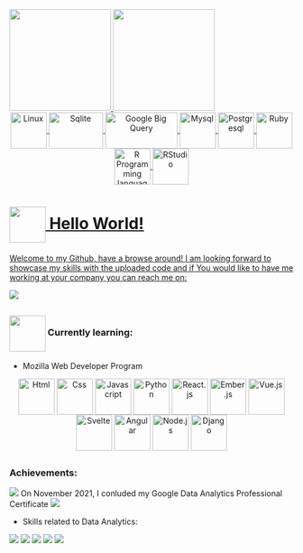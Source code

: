 <!----------------------------------------------------------------Responsive Stats Boards----------------------------------------------------------------------->
<div> 
 <a href="https://github.com/theodinstudent">
 <img height=180em src="https://github-readme-stats.vercel.app/api?username=theodinstudent&show_icons=true&&hide_border=true&&title_color=216aff&icon_color=216aff&include_all_commits=true&count_private=true" />
  <img height=180em src="https://github-readme-stats.vercel.app/api/top-langs/?username=theodinstudent&layout=compact&langs_count=20&bg_color=ffffff&title_color=216aff&icon_color=216aff&hide_border=true&custom_title=Languages"/>
</div>
 
<!------------------------------------------------------------------Technologies I Know--------------------------------------------------------------------------> 
 
 <div align="center">
  <img align="center" height="64" width="64" title="Linux" src="https://cdn.jsdelivr.net/gh/devicons/devicon/icons/linux/linux-original.svg"/>
  <img align="center" height="64" width="96" title="Sqlite" src="https://www.vectorlogo.zone/logos/sqlite/sqlite-ar21.svg"/>
  <img align="center" height="64" width="128" title="Google Big Query" src="https://www.vectorlogo.zone/logos/google_bigquery/google_bigquery-ar21.svg"/>
  <img align="center" height="64" width="64" title="Mysql" src="https://cdn.jsdelivr.net/gh/devicons/devicon/icons/mysql/mysql-original-wordmark.svg"/>
  <img align="center" height="64" width="64" title="Postgresql" src="https://cdn.jsdelivr.net/gh/devicons/devicon/icons/postgresql/postgresql-original-wordmark.svg"/>
  <img align="center" height="64" width="64" title="Ruby" src="https://cdn.jsdelivr.net/gh/devicons/devicon/icons/ruby/ruby-original-wordmark.svg"/>
  <img align="center" height="64" width="64" title="R Programming language" src="https://www.r-project.org/logo/Rlogo.svg"/>
  <img align="center" height="64" width="64" title="RStudio" src="https://cdn.jsdelivr.net/gh/devicons/devicon/icons/rstudio/rstudio-original.svg" />
 </div>
<!----------------------------------------------------------Greetings card & Connection Badges-------------------------------------------------------------------> 
 
#  <img align="center" height="64" width="64" src="https://img.icons8.com/nolan/64/megaphone.png"/> Hello World!
Welcome to my Github, have a browse around!
I am looking forward to showcase my skills with the uploaded code and if You would like to have me working at your company you can reach me on:
 <div> <a href="https://www.linkedin.com/in/david-paulos-a2b1191b9/" title="My LinkedIn!" target="_blank"><img src="https://img.shields.io/badge/LinkedIn-0077B5?style=for-the-badge&logo=linkedin&logoColor=white" target="_blank"></a>
 </div>
 
 ## 
<!---------------------------------------------------------------------Current Goals-----------------------------------------------------------------------------> 

 ### <img align="center" height="64" width="64" src="https://img.icons8.com/nolan/64/learning.png"/> Currently learning:
 * Mozilla Web Developer Program
 <div align="center">
  <img align="center" height="64" width="64" title="Html" src="https://cdn.jsdelivr.net/gh/devicons/devicon/icons/html5/html5-original-wordmark.svg"/>
  <img align="center" height="64" width="64" title="Css" src="https://cdn.jsdelivr.net/gh/devicons/devicon/icons/css3/css3-original-wordmark.svg"/>
  <img align="center" height="64" width="64" title="Javascript" src="https://cdn.jsdelivr.net/gh/devicons/devicon/icons/javascript/javascript-original.svg"/>
  <img align="center" height="64" width="64" title="Python" src="https://cdn.jsdelivr.net/gh/devicons/devicon/icons/python/python-original-wordmark.svg"/>
  <img align="center" height="64" width="64" title="React.js" src="https://cdn.jsdelivr.net/gh/devicons/devicon/icons/react/react-original-wordmark.svg"/>
  <img align="center" height="64" width="64" title="Ember.js" src="https://cdn.jsdelivr.net/gh/devicons/devicon/icons/ember/ember-original-wordmark.svg"/>
  <img align="center" height="64" width="64" title="Vue.js" src="https://cdn.jsdelivr.net/gh/devicons/devicon/icons/vuejs/vuejs-original-wordmark.svg"/>
  <img align="center" height="64" width="64" title="Svelte" src="https://cdn.jsdelivr.net/gh/devicons/devicon/icons/svelte/svelte-original-wordmark.svg"/>
  <img align="center" height="64" width="64" title="Angular" src="https://cdn.jsdelivr.net/gh/devicons/devicon/icons/angularjs/angularjs-original.svg"/>
  <img align="center" height="64" width="64" title="Node.js" src="https://cdn.jsdelivr.net/gh/devicons/devicon/icons/nodejs/nodejs-original-wordmark.svg"/>
  <img align="center" height="64" width="64" title="Django" src="https://cdn.jsdelivr.net/gh/devicons/devicon/icons/django/django-original.svg"/>
 </div>

<!-----------------------------------------------------------------------Certificates----------------------------------------------------------------------------> 
## 

### Achievements:

<img src="https://img.icons8.com/external-vitaliy-gorbachev-lineal-color-vitaly-gorbachev/25/000000/external-certificate-award-vitaliy-gorbachev-lineal-color-vitaly-gorbachev-2.png"/> On November 2021, I conluded my Google Data Analytics Professional Certificate <img src="https://img.icons8.com/external-vitaliy-gorbachev-lineal-color-vitaly-gorbachev/25/000000/external-certificate-award-vitaliy-gorbachev-lineal-color-vitaly-gorbachev-2.png"/>

-  Skills related to Data Analytics:

 <img src="https://img.icons8.com/external-becris-flat-becris/64/000000/external-r-data-science-becris-flat-becris.png"/> <img src="https://img.icons8.com/color/64/000000/mysql-logo.png"/> <img src="https://img.icons8.com/color/64/000000/postgreesql.png"/> <img src="https://img.icons8.com/color/64/000000/ms-excel.png"/> <img src="https://img.icons8.com/color/64/000000/tableau-software.png"/>
 
 
